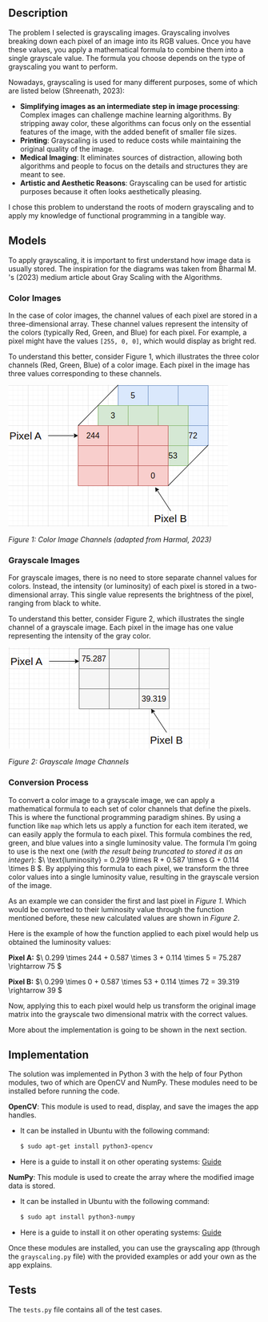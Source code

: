 ## Description

The problem I selected is grayscaling images. Grayscaling involves breaking down each pixel of an image into its RGB values. Once you have these values, you apply a mathematical formula to combine them into a single grayscale value. The formula you choose depends on the type of grayscaling you want to perform.

Nowadays, grayscaling is used for many different purposes, some of which are listed below (Shreenath, 2023):

- **Simplifying images as an intermediate step in image processing**: Complex images can challenge machine learning algorithms. By stripping away color, these algorithms can focus only on the essential features of the image, with the added benefit of smaller file sizes.
- **Printing**: Grayscaling is used to reduce costs while maintaining the original quality of the image.
- **Medical Imaging**: It eliminates sources of distraction, allowing both algorithms and people to focus on the details and structures they are meant to see.
- **Artistic and Aesthetic Reasons**: Grayscaling can be used for artistic purposes because it often looks aesthetically pleasing.

I chose this problem to understand the roots of modern grayscaling and to apply my knowledge of functional programming in a tangible way.


## Models

To apply grayscaling, it is important to first understand how image data is usually stored. The inspiration for the diagrams was taken from Bharmal M. 's (2023) medium article about Gray Scaling with the Algorithms.

### Color Images

In the case of color images, the channel values of each pixel are stored in a three-dimensional array. These channel values represent the intensity of the colors (typically Red, Green, and Blue) for each pixel. For example, a pixel might have the values `[255, 0, 0]`, which would display as bright red.

To understand this better, consider Figure 1, which illustrates the three color channels (Red, Green, Blue) of a color image. Each pixel in the image has three values corresponding to these channels.

![Color Image Channels](https://github.com/ELECTRIC80008STORM/Evidence-4-Grayscaling/blob/main/Color%20Image%20Data%20Representation%20Diagram.png)

*Figure 1: Color Image Channels (adapted from Harmal, 2023)*

### Grayscale Images

For grayscale images, there is no need to store separate channel values for colors. Instead, the intensity (or luminosity) of each pixel is stored in a two-dimensional array. This single value represents the brightness of the pixel, ranging from black to white.

To understand this better, consider Figure 2, which illustrates the single channel of a grayscale image. Each pixel in the image has one value representing the intensity of the gray color.

![Grayscale Image Channels](https://github.com/ELECTRIC80008STORM/Evidence-4-Grayscaling/blob/main/Grayscale%20Image%20Data%20Representation%20Diagram.png)

*Figure 2: Grayscale Image Channels*

### Conversion Process

To convert a color image to a grayscale image, we can apply a mathematical formula to each set of color channels that define the pixels. This is where the functional programming paradigm shines. By using a function like `map` which lets us apply a function for each item iterated, we can easily apply the formula to each pixel.
This formula combines the red, green, and blue values into a single luminosity value. The formula I’m going to use is the next one (_with the result being truncated to stored it as an integer_):
$\ \text{luminosity} = 0.299 \times R + 0.587 \times G + 0.114 \times B \$.
By applying this formula to each pixel, we transform the three color values into a single luminosity value, resulting in the grayscale version of the image.

As an example we can consider the first and last pixel in _Figure 1_. Which would be converted to their luminosity value through the function mentioned before, these new calculated values are shown in _Figure 2_. 

Here is the example of how the function applied to each pixel would help us obtained the luminosity values:

**Pixel A:**
$\ 0.299 \times 244 + 0.587 \times 3 + 0.114 \times 5 = 75.287 \rightarrow 75 \$

**Pixel B:**
$\ 0.299 \times 0 + 0.587 \times 53 + 0.114 \times 72 = 39.319 \rightarrow 39 \$

Now, applying this to each pixel would help us transform the original image matrix into the grayscale two dimensional matrix with the correct values.

More about the implementation is going to be shown in the next section.


## Implementation

The solution was implemented in Python 3 with the help of four Python modules, two of which are OpenCV and NumPy. These modules need to be installed before running the code.

**OpenCV**: This module is used to read, display, and save the images the app handles.
- It can be installed in Ubuntu with the following command:
  ```bash
  $ sudo apt-get install python3-opencv
  ```
- Here is a guide to install it on other operating systems: [Guide](https://docs.opencv.org/4.x/da/df6/tutorial_py_table_of_contents_setup.html)

**NumPy**: This module is used to create the array where the modified image data is stored.
- It can be installed in Ubuntu with the following command:
  ```bash
  $ sudo apt install python3-numpy
  ```
- Here is a guide to install it on other operating systems: [Guide](https://numpy.org/install/)

Once these modules are installed, you can use the grayscaling app (through the `grayscaling.py` file) with the provided examples or add your own as the app explains.


## Tests

The `tests.py` file contains all of the test cases.
